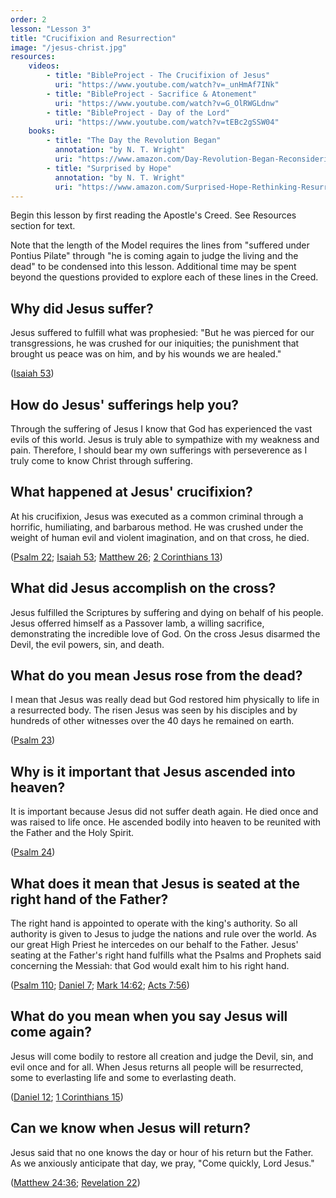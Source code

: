 ```yaml
---
order: 2
lesson: "Lesson 3"
title: "Crucifixion and Resurrection"
image: "/jesus-christ.jpg"
resources:
    videos:
        - title: "BibleProject - The Crucifixion of Jesus"
          uri: "https://www.youtube.com/watch?v=_unHmAf7INk"
        - title: "BibleProject - Sacrifice & Atonement"
          uri: "https://www.youtube.com/watch?v=G_OlRWGLdnw"
        - title: "BibleProject - Day of the Lord"
          uri: "https://www.youtube.com/watch?v=tEBc2gSSW04"
    books:
        - title: "The Day the Revolution Began"
          annotation: "by N. T. Wright"
          uri: "https://www.amazon.com/Day-Revolution-Began-Reconsidering-Crucifixion/dp/0062334387"
        - title: "Surprised by Hope"
          annotation: "by N. T. Wright"
          uri: "https://www.amazon.com/Surprised-Hope-Rethinking-Resurrection-Mission/dp/0062089978"
---
```


Begin this lesson by first reading the Apostle's Creed. See Resources section for text.

Note that the length of the Model requires the lines from "suffered under Pontius Pilate" through "he is coming again to judge the living and the dead" to be condensed into this lesson. Additional time may be spent beyond the questions provided to explore each of these lines in the Creed.

## Why did Jesus suffer?

Jesus suffered to fulfill what was prophesied: "But he was pierced for our transgressions, he was crushed for our iniquities; the punishment that brought us peace was on him, and by his wounds we are healed."

([Isaiah 53](https://www.biblegateway.com/passage/?search=Isaiah%2053&version=NIV))

## How do Jesus' sufferings help you?

Through the suffering of Jesus I know that God has experienced the vast evils of this world. Jesus is truly able to sympathize with my weakness and pain. Therefore, I should bear my own sufferings with perseverence as I truly come to know Christ through suffering. 

## What happened at Jesus' crucifixion?

At his crucifixion, Jesus was executed as a common criminal through a horrific, humiliating, and barbarous method. He was crushed under the weight of human evil and violent imagination, and on that cross, he died.

([Psalm 22](https://www.biblegateway.com/passage/?search=Psalm%2022&version=NIV); [Isaiah 53](https://www.biblegateway.com/passage/?search=Isaiah%2053&version=NIV); [Matthew 26](https://www.biblegateway.com/passage/?search=Matthew%2026&version=NIV); [2 Corinthians 13](https://www.biblegateway.com/passage/?search=2%20Corinthians%2013&version=NIV))

## What did Jesus accomplish on the cross?

Jesus fulfilled the Scriptures by suffering and dying on behalf of his people. Jesus offerred himself as a Passover lamb, a willing sacrifice, demonstrating the incredible love of God. On the cross Jesus disarmed the Devil, the evil powers, sin, and death.

## What do you mean Jesus rose from the dead?

I mean that Jesus was really dead but God restored him physically to life in a resurrected body. The risen Jesus was seen by his disciples and by hundreds of other witnesses over the 40 days he remained on earth.

([Psalm 23](https://www.biblegateway.com/passage/?search=Psalm%2023&version=NIV))

## Why is it important that Jesus ascended into heaven?

It is important because Jesus did not suffer death again. He died once and was raised to life once. He ascended bodily into heaven to be reunited with the Father and the Holy Spirit.

([Psalm 24](https://www.biblegateway.com/passage/?search=Psalm%2024&version=NIV))

## What does it mean that Jesus is seated at the right hand of the Father?

The right hand is appointed to operate with the king's authority. So all authority is given to Jesus to judge the nations and rule over the world. As our great High Priest he intercedes on our behalf to the Father. Jesus' seating at the Father's right hand fulfills what the Psalms and Prophets said concerning the Messiah: that God would exalt him to his right hand.

([Psalm 110](https://www.biblegateway.com/passage/?search=Psalm%20110&version=NIV); [Daniel 7](https://www.biblegateway.com/passage/?search=Daniel%207&version=NIV); [Mark 14:62](https://www.biblegateway.com/passage/?search=Mark%2014:62&version=NIV); [Acts 7:56](https://www.biblegateway.com/passage/?search=Acts%207:56&version=NIV))

## What do you mean when you say Jesus will come again?

Jesus will come bodily to restore all creation and judge the Devil, sin, and evil once and for all. When Jesus returns all people will be resurrected, some to everlasting life and some to everlasting death.

([Daniel 12](https://www.biblegateway.com/passage/?search=Daniel%2012&version=NIV); [1 Corinthians 15](https://www.biblegateway.com/passage/?search=1%20Corinthians%2015&version=NIV))

## Can we know when Jesus will return?

Jesus said that no one knows the day or hour of his return but the Father. As we anxiously anticipate that day, we pray, "Come quickly, Lord Jesus."

([Matthew 24:36](https://www.biblegateway.com/passage/?search=Matthew%2024:36&version=NIV); [Revelation 22](https://www.biblegateway.com/passage/?search=Revelation%2022&version=NIV))
